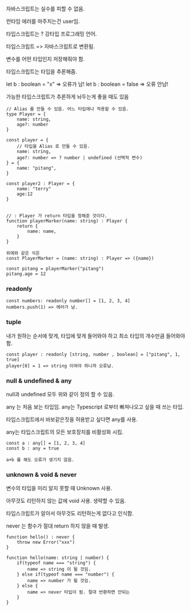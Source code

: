 자바스크립트는 실수를 피할 수 없음.

런타임 에러를 마주치는건 user임.

타입스크립트는 ? 강타입 프로그래밍 언어.

타입스크립트 => 자바스크립트로 변환됨.

변수를 어떤 타입인지 저장해줘야 함.

타입스크립트는 타입을 추론해줌.

let b : boolean = "x" => 오류가 남!
let b : boolean = false => 오류 안남!

가능한 타입스크립트가 추론하게 놔두는게 좋을 때도 있음

```
// Alias 를 만들 수 있음. 어느 타입에나 적용할 수 있음.
type Player = {
    name: string,
    age?: number
}

const player = {
    // 타입을 Alias 로 만들 수 있음.
    name: string,
    age?: number => ? number | undefined (선택적 변수)
} = {
    name: "pitang",
}

const player2 : Player = {
    name: "terry"
    age:12
}


// : Player 가 return 타입을 정해준 것이다.
function playerMarker(name: string) : Player {
    return {
        name: name,
    }
}

위에와 같은 식은
const PlayerMarker = (name: string) : Player => ({name})

const pitang = playerMarker("pitang")
pitang.age = 12

```

### readonly

```
const numbers: readonly number[] = [1, 2, 3, 4]
numbers.push(1) => 에러가 남.
```

### tuple

내가 원하는 순서에 맞게, 타입에 맞게 들어와야 하고 최소 타입의 개수만큼 들어와야 함.

```
const player : readonly [string, number , boolean] = ["pitang", 1, true]
player[0] = 1 => string 이여야 하니까 오류남.
```

### null & undefined & any

null과 undefined 모두 위와 같이 정의 할 수 있음.

any 는 처음 보는 타입임.
any는 Typescript 로부터 빠져나오고 싶을 때 쓰는 타입.

타입스크립트에서 바보같은짓을 허용받고 싶다면 any를 사용.

any는 타입스크립트의 모든 보호장치를 비활성화 시킴.

```
const a : any[] = [1, 2, 3, 4]
const b : any = true

a+b 를 해도 오류가 생기지 않음.
```

### unknown & void & never

변수의 타입을 미리 알지 못할 때 Unknown 사용.

아무것도 리턴하지 않는 값에 void 사용. 생략할 수 있음.

타입스크립트가 알아서 아무것도 리턴하는게 없다고 인식함.

never 는 함수가 절대 return 하지 않을 때 발생.

```
function hello() : never {
    throw new Error("xxx")
}

function hello(name: string | number) {
    if(typeof name === "string") {
        name => string 이 될 것임.
    } else if(typeof name === "number") {
        name => number 가 될 것임.
    } else {
        name => never 타입이 됨. 절대 반환하면 안되는
    }
}
```
